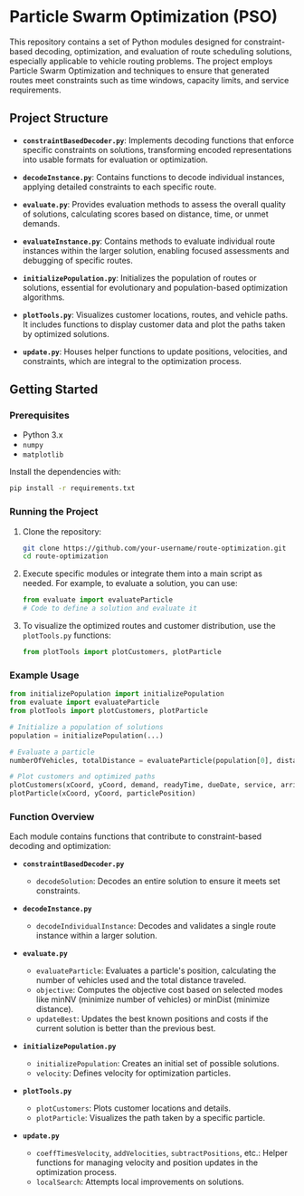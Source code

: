 
# Particle Swarm Optimization (PSO)

This repository contains a set of Python modules designed for constraint-based decoding, optimization, and evaluation of route scheduling solutions, especially applicable to vehicle routing problems. The project employs Particle Swarm Optimization and techniques to ensure that generated routes meet constraints such as time windows, capacity limits, and service requirements.

## Project Structure

- **`constraintBasedDecoder.py`**: Implements decoding functions that enforce specific constraints on solutions, transforming encoded representations into usable formats for evaluation or optimization.
  
- **`decodeInstance.py`**: Contains functions to decode individual instances, applying detailed constraints to each specific route.

- **`evaluate.py`**: Provides evaluation methods to assess the overall quality of solutions, calculating scores based on distance, time, or unmet demands.

- **`evaluateInstance.py`**: Contains methods to evaluate individual route instances within the larger solution, enabling focused assessments and debugging of specific routes.

- **`initializePopulation.py`**: Initializes the population of routes or solutions, essential for evolutionary and population-based optimization algorithms.

- **`plotTools.py`**: Visualizes customer locations, routes, and vehicle paths. It includes functions to display customer data and plot the paths taken by optimized solutions.

- **`update.py`**: Houses helper functions to update positions, velocities, and constraints, which are integral to the optimization process.

## Getting Started

### Prerequisites

- Python 3.x
- `numpy`
- `matplotlib`

Install the dependencies with:
```bash
pip install -r requirements.txt
```

### Running the Project

1. Clone the repository:
   ```bash
   git clone https://github.com/your-username/route-optimization.git
   cd route-optimization
   ```

2. Execute specific modules or integrate them into a main script as needed. For example, to evaluate a solution, you can use:
   ```python
   from evaluate import evaluateParticle
   # Code to define a solution and evaluate it
   ```

3. To visualize the optimized routes and customer distribution, use the `plotTools.py` functions:
   ```python
   from plotTools import plotCustomers, plotParticle
   ```

### Example Usage

```python
from initializePopulation import initializePopulation
from evaluate import evaluateParticle
from plotTools import plotCustomers, plotParticle

# Initialize a population of solutions
population = initializePopulation(...)

# Evaluate a particle
numberOfVehicles, totalDistance = evaluateParticle(population[0], distances, depotIndex)

# Plot customers and optimized paths
plotCustomers(xCoord, yCoord, demand, readyTime, dueDate, service, arrivalTimeListBest, capacityListBest, numberOfCustomers)
plotParticle(xCoord, yCoord, particlePosition)
```

### Function Overview

Each module contains functions that contribute to constraint-based decoding and optimization:

- **`constraintBasedDecoder.py`**
  - `decodeSolution`: Decodes an entire solution to ensure it meets set constraints.

- **`decodeInstance.py`**
  - `decodeIndividualInstance`: Decodes and validates a single route instance within a larger solution.

- **`evaluate.py`**
  - `evaluateParticle`: Evaluates a particle's position, calculating the number of vehicles used and the total distance traveled.
  - `objective`: Computes the objective cost based on selected modes like minNV (minimize number of vehicles) or minDist (minimize distance).
  - `updateBest`: Updates the best known positions and costs if the current solution is better than the previous best.

- **`initializePopulation.py`**
  - `initializePopulation`: Creates an initial set of possible solutions.
  - `velocity`: Defines velocity for optimization particles.

- **`plotTools.py`**
  - `plotCustomers`: Plots customer locations and details.
  - `plotParticle`: Visualizes the path taken by a specific particle.

- **`update.py`**
  - `coeffTimesVelocity`, `addVelocities`, `subtractPositions`, etc.: Helper functions for managing velocity and position updates in the optimization process.
  - `localSearch`: Attempts local improvements on solutions.


